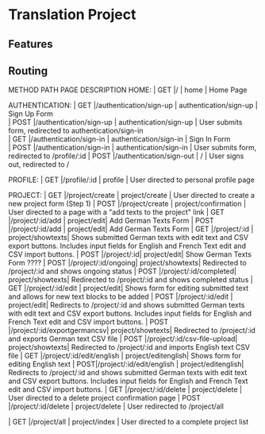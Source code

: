 # Translation Project

## Features

## Routing

METHOD PATH PAGE DESCRIPTION
HOME:
| GET |/ | home | Home Page

AUTHENTICATION:
| GET |/authentication/sign-up | authentication/sign-up | Sign Up Form  
| POST |/authentication/sign-up | authentication/sign-up | User submits form, redirected to authentication/sign-in  
| GET |/authentication/sign-in | authentication/sign-in | Sign In Form  
| POST |/authentication/sign-in | authentication/sign-in | User submits form, redirected to /profile/:id
| POST |/authentication/sign-out | / | User signs out, redirected to /

PROFILE:
| GET |/profile/:id | profile | User directed to personal profile page

PROJECT:
| GET |/project/create | project/create | User directed to create a new project form (Step 1)
| POST |/project/create | project/confirmation | User directed to a page with a "add texts to the project" link
| GET |/project/:id/add | project/edit| Add German Texts Form
| POST |/project/:id/add | project/edit| Add German Texts Form
| GET |/project/:id | project/showtexts| Shows submitted German texts with edit text and CSV export buttons. Includes input fields for English and French Text edit and CSV import buttons.
| POST |/project/:id| project/edit| Show German Texts Form ????
| POST |/project/:id/ongoing| project/showtexts| Redirected to /project/:id and shows ongoing status
| POST |/project/:id/completed| project/showtexts| Redirected to /project/:id and shows completed status
| GET |/project/:id/edit | project/edit| Shows form for editing submitted text and allows for new text blocks to be added
| POST |/project/:id/edit | project/edit| Redirects to /project/:id and shows submitted German texts with edit text and CSV export buttons. Includes input fields for English and French Text edit and CSV import buttons.
| POST |/project/:id/exportgermancsv| project/showtexts| Redirected to /project/:id and exports German text CSV file
| POST |/project/:id/csv-file-upload| project/showtexts| Redirected to /project/:id and imports English text CSV file
| GET |/project/:id/edit/english | project/editenglish| Shows form for editing English text
| POST|/project/:id/edit/english | project/editenglish| Redirects to /project/:id and shows submitted German texts with edit text and CSV export buttons. Includes input fields for English and French Text edit and CSV import buttons.
| GET |/project/:id/delete | project/delete | User directed to a delete project confirmation page
| POST |/project/:id/delete | project/delete | User redirected to /project/all

| GET |/project/all | project/index | User directed to a complete project list
